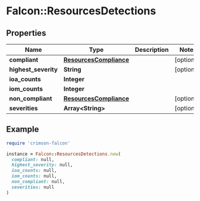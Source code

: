 # Falcon::ResourcesDetections

## Properties

| Name | Type | Description | Notes |
| ---- | ---- | ----------- | ----- |
| **compliant** | [**ResourcesCompliance**](ResourcesCompliance.md) |  | [optional] |
| **highest_severity** | **String** |  | [optional] |
| **ioa_counts** | **Integer** |  |  |
| **iom_counts** | **Integer** |  |  |
| **non_compliant** | [**ResourcesCompliance**](ResourcesCompliance.md) |  | [optional] |
| **severities** | **Array&lt;String&gt;** |  | [optional] |

## Example

```ruby
require 'crimson-falcon'

instance = Falcon::ResourcesDetections.new(
  compliant: null,
  highest_severity: null,
  ioa_counts: null,
  iom_counts: null,
  non_compliant: null,
  severities: null
)
```

